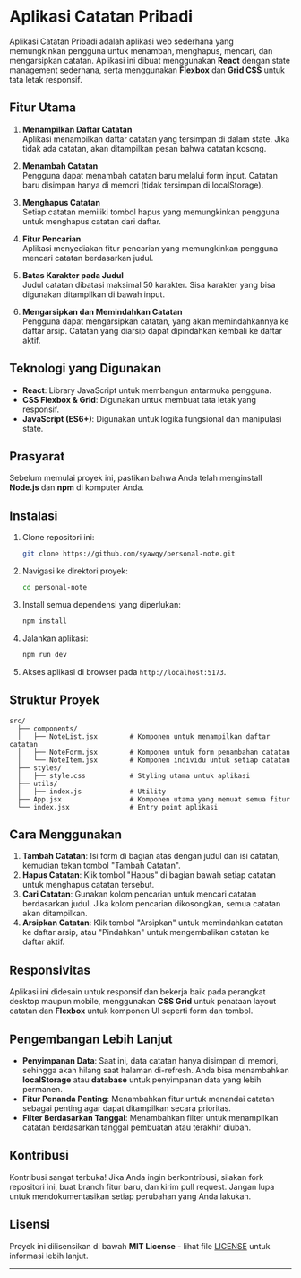 # Aplikasi Catatan Pribadi

Aplikasi Catatan Pribadi adalah aplikasi web sederhana yang memungkinkan pengguna untuk menambah, menghapus, mencari, dan mengarsipkan catatan. Aplikasi ini dibuat menggunakan **React** dengan state management sederhana, serta menggunakan **Flexbox** dan **Grid CSS** untuk tata letak responsif.

## Fitur Utama

1. **Menampilkan Daftar Catatan**  
   Aplikasi menampilkan daftar catatan yang tersimpan di dalam state. Jika tidak ada catatan, akan ditampilkan pesan bahwa catatan kosong.
   
2. **Menambah Catatan**  
   Pengguna dapat menambah catatan baru melalui form input. Catatan baru disimpan hanya di memori (tidak tersimpan di localStorage).

3. **Menghapus Catatan**  
   Setiap catatan memiliki tombol hapus yang memungkinkan pengguna untuk menghapus catatan dari daftar.

4. **Fitur Pencarian**  
   Aplikasi menyediakan fitur pencarian yang memungkinkan pengguna mencari catatan berdasarkan judul.

5. **Batas Karakter pada Judul**  
   Judul catatan dibatasi maksimal 50 karakter. Sisa karakter yang bisa digunakan ditampilkan di bawah input.

6. **Mengarsipkan dan Memindahkan Catatan**  
   Pengguna dapat mengarsipkan catatan, yang akan memindahkannya ke daftar arsip. Catatan yang diarsip dapat dipindahkan kembali ke daftar aktif.

## Teknologi yang Digunakan

- **React**: Library JavaScript untuk membangun antarmuka pengguna.
- **CSS Flexbox & Grid**: Digunakan untuk membuat tata letak yang responsif.
- **JavaScript (ES6+)**: Digunakan untuk logika fungsional dan manipulasi state.
  
## Prasyarat

Sebelum memulai proyek ini, pastikan bahwa Anda telah menginstall **Node.js** dan **npm** di komputer Anda.

## Instalasi

1. Clone repositori ini:

    ```bash
    git clone https://github.com/syawqy/personal-note.git
    ```

2. Navigasi ke direktori proyek:

    ```bash
    cd personal-note
    ```

3. Install semua dependensi yang diperlukan:

    ```bash
    npm install
    ```

4. Jalankan aplikasi:

    ```bash
    npm run dev
    ```

5. Akses aplikasi di browser pada `http://localhost:5173`.

## Struktur Proyek

```
src/
  ├── components/
  │   ├── NoteList.jsx        # Komponen untuk menampilkan daftar catatan
  │   ├── NoteForm.jsx        # Komponen untuk form penambahan catatan
  │   └── NoteItem.jsx        # Komponen individu untuk setiap catatan
  ├── styles/
  │   ├── style.css           # Styling utama untuk aplikasi
  ├── utils/
  │   ├── index.js            # Utility
  ├── App.jsx                 # Komponen utama yang memuat semua fitur
  └── index.jsx               # Entry point aplikasi
```

## Cara Menggunakan

1. **Tambah Catatan**: Isi form di bagian atas dengan judul dan isi catatan, kemudian tekan tombol "Tambah Catatan".
2. **Hapus Catatan**: Klik tombol "Hapus" di bagian bawah setiap catatan untuk menghapus catatan tersebut.
3. **Cari Catatan**: Gunakan kolom pencarian untuk mencari catatan berdasarkan judul. Jika kolom pencarian dikosongkan, semua catatan akan ditampilkan.
4. **Arsipkan Catatan**: Klik tombol "Arsipkan" untuk memindahkan catatan ke daftar arsip, atau "Pindahkan" untuk mengembalikan catatan ke daftar aktif.


## Responsivitas

Aplikasi ini didesain untuk responsif dan bekerja baik pada perangkat desktop maupun mobile, menggunakan **CSS Grid** untuk penataan layout catatan dan **Flexbox** untuk komponen UI seperti form dan tombol.

## Pengembangan Lebih Lanjut

- **Penyimpanan Data**: Saat ini, data catatan hanya disimpan di memori, sehingga akan hilang saat halaman di-refresh. Anda bisa menambahkan **localStorage** atau **database** untuk penyimpanan data yang lebih permanen.
- **Fitur Penanda Penting**: Menambahkan fitur untuk menandai catatan sebagai penting agar dapat ditampilkan secara prioritas.
- **Filter Berdasarkan Tanggal**: Menambahkan filter untuk menampilkan catatan berdasarkan tanggal pembuatan atau terakhir diubah.

## Kontribusi

Kontribusi sangat terbuka! Jika Anda ingin berkontribusi, silakan fork repositori ini, buat branch fitur baru, dan kirim pull request. Jangan lupa untuk mendokumentasikan setiap perubahan yang Anda lakukan.

## Lisensi

Proyek ini dilisensikan di bawah **MIT License** - lihat file [LICENSE](LICENSE) untuk informasi lebih lanjut.

---
